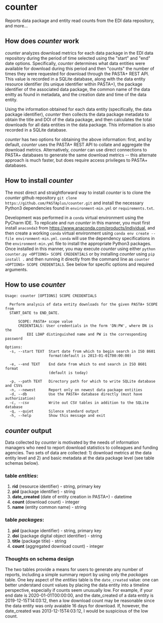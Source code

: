 # counter
Reports data package and entity read counts from the EDI data repository, and
more...

## How does *counter* work

*counter* analyzes download metrics for each data package in the EDI data
repository during the period of time selected using the "start" and "end"
date options. Specifically, *counter* determines what data entities were
available for download during this period and then "counts" the number of
times they were requested for download through the PASTA+ REST API. This
value is recorded in a SQLite database, along with the data entity resource
identifier (its unique identifier within PASTA+), the package identifier
of the associated data package, the common name of the data enitty as found
in metadata, and the creation date and time of the data entity.

Using the information obtained for each data entity (specifically, the data
package identifier), *counter* then collects the data package metadata to
obtain the title and DOI of the data package, and then calculates the total
downloads for all data entities in the data package. This information is also
recorded in a SQLite database.

*counter* has two options for obtaining the above information: first, and by
default, *counter* uses the PASTA+ REST API to collate and aggregate the
download metrics. Alternatively, *counter* can use direct connections
to PASTA+ databases to generate the same download metrics -- this alternate
approach is much faster, but does require access privileges to PASTA+ databases.

## How to install *counter*

The most direct and straightforward way to install *counter* is to clone the
*counter* github repository `git clone https://github.com/PASTAplus/counter.git`
and install the necessary Python3 dependencies found in `environment-min.yml`
or `requirements.txt`.

Development was performed in a `conda` virtual environment using the PyCharm IDE.
To replicate and run *counter* in this manner, you must first install `anaconda3`
from https://www.anaconda.com/products/individual, and then create a working `conda`
virtual environment using `conda env create --file environment-min.yml`. `conda`
will use the dependency specifications in the `environment-min.yml` file to install
the appropriate Python3 packages. Once installed in this manner, you may execute
*counter* using either `python counter.py <OPTIONS> SCOPE CREDENTIALS` or by
installing *counter* using `pip install .` and then running it directly from the
command line as `counter <OPTIONS> SCOPE CREDENTIALS`. See below for specific
options and required arguments.


## How to use *counter*
```
Usage: counter [OPTIONS] SCOPE CREDENTIALS

  Perform analysis of data entity downloads for the given PASTA+ SCOPE from
  START_DATE to END_DATE.

      SCOPE: PASTA+ scope value
      CREDENTIALS: User credentials in the form 'DN:PW', where DN is the
          EDI LDAP distinguished name and PW is the corresponding password

Options:
  -s, --start TEXT  Start date from which to begin search in ISO 8601
                    format(default is 2013-01-01T00:00:00)

  -e, --end TEXT    End date from which to end search in ISO 8601 format
                    (default is today)

  -p, --path TEXT   Directory path for which to write SQLite database and CSVs
  -n, --newest      Report only on newest data package entities
  -d, --db          Use the PASTA+ database directly (must have authorization)
  -c, --csv         Write out CSV tables in addition to the SQLite database
  -q, --quiet       Silence standard output
  -h, --help        Show this message and exit

```

## *counter* output

Data collected by *counter* is motivated by the needs of information managers who need to report download
statistics to colleagues and funding agencies. Two sets of data are collected: 1) download metrics at the
data entity level and 2) and basic metadata at the data package level (see table schemas below).

### table *entities*:

1. **rid** (resource identifier) - string, primary key
1. **pid** (package identifier) - string
1. **date_created** (date of entity creation in PASTA+) - datetime
1. **count** (download count) - integer
1. **name** (entity common name) - string

### table *packages*:

1. **pid** (package identifier) - string, primary key
1. **doi** (package digital object identifier) - string
1. **title** (package title) - string
1. **count** (aggregated download count) - integer

### Thoughts on schema design

The two tables provide a means for users to generate any number of reports, including a simple summary
report by using only the *packages* table. One key aspect of the *entities* table is the `date_created`
value: one can better understand count values by placing the data entity into a timeline perspective,
especially if counts seem unusually low. For example, if your end date is 2020-01-01T00:00:00, and the date_created
of a data entity is 2019-12-15T14:03:12, then a low download count may be reasonable since the data entity was only 
avaiable 16 days for download. If, however, the date_created was 2013-12-15T4:03:12, I would be suspicious of
the low count.